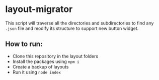 # layout-migrator

This script will traverse all the directories and subdirectories to find any `.json` file and modify its structure to support new button widget.

## How to run:

- Clone this repository in the layout folders
- Install the packages using `npm i`
- Create a backup of layouts
- Run it using `node index`

